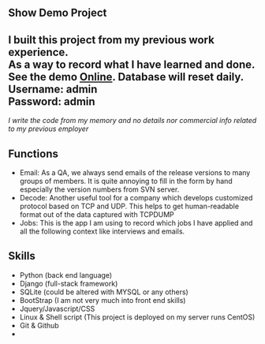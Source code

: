 ## Show Demo Project

I built this project from my previous work experience.  
As a way to record what I have learned and done.  
See the demo [Online](http://104.128.91.5). Database will reset daily.  
Username: admin  
Password: admin  
---
*I write the code from my memory and no details nor commercial info related to my previous employer*

## Functions
  - Email: As a QA, we always send emails of the release versions to many groups of members.  It is quite annoying to fill in the form by hand especially the version numbers from SVN server.  
  - Decode: Another useful tool for a company which develops customized protocol based on TCP and UDP. This helps to get human-readable format out of the data captured with TCPDUMP  
  - Jobs: This is the app I am using to record which jobs I have applied and all the following context like interviews and emails.

## Skills
  - Python (back end language)
  - Django (full-stack framework)
  - SQLite (could be altered with MYSQL or any others)
  - BootStrap (I am not very much into front end skills)
  - Jquery/Javascript/CSS 
  - Linux & Shell script (This project is deployed on my server runs CentOS)
  - Git & Github
  - 